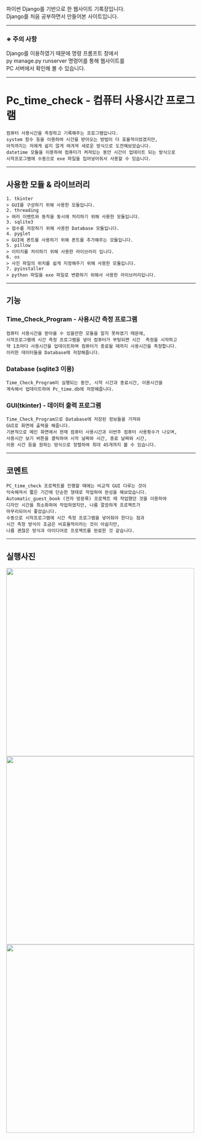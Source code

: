 파이썬 Django를 기반으로 한 웹사이트 기록장입니다.   
Django를 처음 공부하면서 만들어본 사이트입니다.   

   ***
### ※ 주의 사항   
Django를 이용하였기 때문에 명령 프롬프트 창에서    
py manage.py runserver 명령어를 통해 웹사이트를   
PC 서버에서 확인해 볼 수 있습니다.   
   ***

# Pc_time_check - 컴퓨터 사용시간 프로그램
    컴퓨터 사용시간을 측정하고 기록해주는 프로그램입니다.   
    system 함수 등을 이용하여 시간을 받아오는 방법이 더 효율적이었겠지만,   
    아직까지는 저에게 쉽지 않게 여겨져 새로운 방식으로 도전해보았습니다.   
    datetime 모듈을 이용하여 컴퓨터가 켜져있는 동안 시간이 업데이트 되는 방식으로   
    시작프로그램에 수동으로 exe 파일을 집어넣어줘서 사용할 수 있습니다.   
***   
## 사용한 모듈 & 라이브러리
    1. tkinter   
    > GUI를 구성하기 위해 사용한 모듈입니다.
    2. threading
    > 여러 이벤트와 동작을 동시에 처리하기 위해 사용한 모듈입니다.
    3. sqlite3
    > 점수를 저장하기 위해 사용한 Database 모듈입니다.
    4. pyglet
    > GUI에 폰트를 사용하기 위해 폰트를 추가해주는 모듈입니다.
    5. pillow
    > 이미지를 처리하기 위해 사용한 라이브러리 입니다.
    6. os
    > 사진 파일의 위치를 쉽게 지정해주기 위해 사용한 모듈입니다.
    7. pyinstaller
    > python 파일을 exe 파일로 변환하기 위해서 사용한 라이브러리입니다.
***
##  기능
### Time_Check_Program - 사용시간 측정 프로그램
    컴퓨터 사용시간을 받아올 수 있을만한 모듈을 알지 못하였기 때문에,   
    시작프로그램에 시간 측정 프로그램을 넣어 컴퓨터가 부팅되면 시간  측정을 시작하고   
    약 1초마다 사용시간을 업데이트하며 컴퓨터가 종료될 때까지 사용시간을 측정합니다.   
    이러한 데이터들을 Database에 저장해줍니다.   
### Database (sqlite3 이용)
    Time_Check_Program이 실행되는 동안, 시작 시간과 종료시간, 이용시간을   
    계속해서 업데이트하여 Pc_time.db에 저장해줍니다.
### GUI(tkinter) - 데이터 출력 프로그램
    Time_Check_Program으로 Database에 저장된 정보들을 가져와   
    GUI로 화면에 출력을 해줍니다.   
    기본적으로 메인 화면에서 현재 컴퓨터 사용시간과 이번주 컴퓨터 사용횟수가 나오며,   
    사용시간 보기 버튼을 클릭하여 시작 날짜와 시간, 종료 날짜와 시간,   
    이용 시간 등을 원하는 방식으로 정렬하여 최대 45개까지 볼 수 있습니다.   
***
## 코멘트
    PC_time_check 프로젝트를 진행할 때에는 비교적 GUI 다루는 것이   
    익숙해져서 짧은 기간에 단순한 형태로 작업하여 완성을 해보았습니다.   
    Automatic_guest_book (전자 방문록) 프로젝트 때 작업했던 것을 이용하여   
    디자인 시간을 최소화하여 작업하였지만, 나름 깔끔하게 프로젝트가   
    마무리되어서 좋았습니다.   
    수동으로 시작프로그램에 시간 측정 프로그램을 넣어줘야 한다는 점과   
    시간 측정 방식이 조금은 비효율적이라는 것이 아쉽지만,   
    나름 괜찮은 방식과 아이디어로 프로젝트를 완료한 것 같습니다.
***
## 실행사진
<img src="https://user-images.githubusercontent.com/63716450/106448834-a46f6c80-64c6-11eb-985e-dd6de855c1d7.PNG"  width="500" height="500">
<img src="https://user-images.githubusercontent.com/63716450/106448842-a6d1c680-64c6-11eb-8ae9-e9d358fc4108.PNG"  width="500" height="500">
<img src="https://user-images.githubusercontent.com/63716450/106448849-a89b8a00-64c6-11eb-9ae0-5f9fdbe6a6ee.PNG"  width="500" height="500">